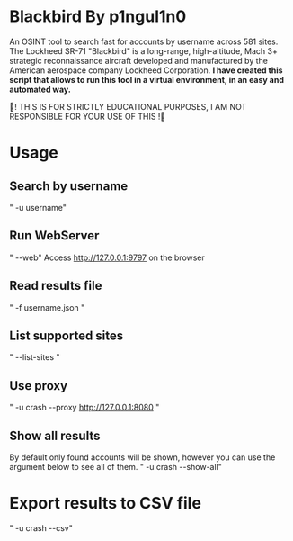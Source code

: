 # Blackbird By p1ngul1n0
An OSINT tool to search fast for accounts by username across 581 sites.
The Lockheed SR-71 "Blackbird" is a long-range, high-altitude, Mach 3+ strategic reconnaissance aircraft developed and manufactured by the American aerospace company Lockheed Corporation.
**I have created this script that allows to run this tool in a virtual environment, in an easy and automated way.**

 🚧! THIS IS FOR STRICTLY EDUCATIONAL PURPOSES, I AM NOT RESPONSIBLE FOR YOUR USE OF THIS !🚧

# Usage
## Search by username
" -u username"

## Run WebServer
" --web"
Access http://127.0.0.1:9797 on the browser

## Read results file
" -f username.json "

## List supported sites
" --list-sites "

## Use proxy
" -u crash --proxy http://127.0.0.1:8080 "

## Show all results
By default only found accounts will be shown, however you can use the argument below to see all of them.
" -u crash --show-all"

# Export results to CSV file
" -u crash --csv"
